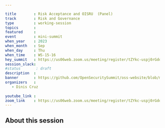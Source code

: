 ```yaml
---

title        : Risk Acceptance and OISRU  (Panel)
track        : Risk and Governance
type         : working-session
topics       :
featured     :
event        : mini-summit
when_year    : 2023
when_month   : Sep
when_day     : Thu
when_time    : WS-15-16
hey_summit   : https://us06web.zoom.us/meeting/register/tZYkc-uspj0rGdddQogpbl98Lywpny-lBwrL
session_slack:
#status       : draft
description  :
banner       : https://github.com/OpenSecuritySummit/oss-website/blob/main/content/sessions/2023/mini-summits/Jun/banners/RIsk%20Acceptance.png?raw=true
organizers   :
   - Dinis Cruz
  
youtube_link : 
zoom_link    : https://us06web.zoom.us/meeting/register/tZYkc-uspj0rGdddQogpbl98Lywpny-lBwrL
---
```



## About this session
